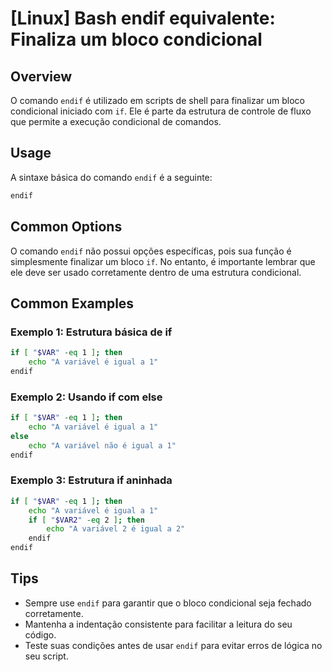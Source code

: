 # [Linux] Bash endif equivalente: Finaliza um bloco condicional

## Overview
O comando `endif` é utilizado em scripts de shell para finalizar um bloco condicional iniciado com `if`. Ele é parte da estrutura de controle de fluxo que permite a execução condicional de comandos.

## Usage
A sintaxe básica do comando `endif` é a seguinte:

```bash
endif
```

## Common Options
O comando `endif` não possui opções específicas, pois sua função é simplesmente finalizar um bloco `if`. No entanto, é importante lembrar que ele deve ser usado corretamente dentro de uma estrutura condicional.

## Common Examples

### Exemplo 1: Estrutura básica de if
```bash
if [ "$VAR" -eq 1 ]; then
    echo "A variável é igual a 1"
endif
```

### Exemplo 2: Usando if com else
```bash
if [ "$VAR" -eq 1 ]; then
    echo "A variável é igual a 1"
else
    echo "A variável não é igual a 1"
endif
```

### Exemplo 3: Estrutura if aninhada
```bash
if [ "$VAR" -eq 1 ]; then
    echo "A variável é igual a 1"
    if [ "$VAR2" -eq 2 ]; then
        echo "A variável 2 é igual a 2"
    endif
endif
```

## Tips
- Sempre use `endif` para garantir que o bloco condicional seja fechado corretamente.
- Mantenha a indentação consistente para facilitar a leitura do seu código.
- Teste suas condições antes de usar `endif` para evitar erros de lógica no seu script.